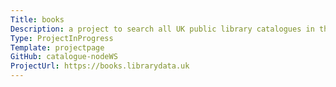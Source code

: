 ```yaml
---
Title: books
Description: a project to search all UK public library catalogues in the UK at once.  for personal use in finding books, and for data analysis.
Type: ProjectInProgress
Template: projectpage
GitHub: catalogue-nodeWS
ProjectUrl: https://books.librarydata.uk
---
```

